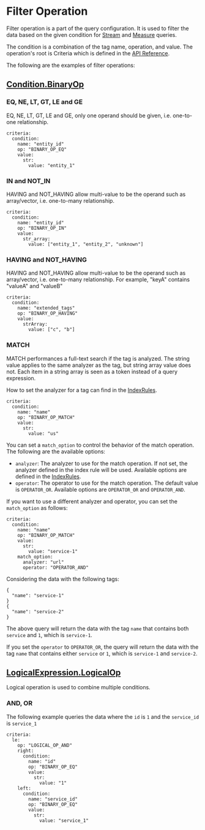 # Filter Operation

Filter operation is a part of the query configuration. It is used to filter the data based on the given condition for [Stream](stream.md) and [Measure](measure.md) queries.

The condition is a combination of the tag name, operation, and value. 
The operation's root is Criteria which is defined in the [API Reference](../../../api-reference.md#criteria).

The following are the examples of filter operations:

## [Condition.BinaryOp](../../../api-reference.md#conditionbinaryop)

### EQ, NE, LT, GT, LE and GE
EQ, NE, LT, GT, LE and GE, only one operand should be given, i.e. one-to-one relationship.

```shell
criteria:
  condition:
    name: "entity_id"
    op: "BINARY_OP_EQ"
    value:
      str:
        value: "entity_1"
```

### IN and NOT_IN
HAVING and NOT_HAVING allow multi-value to be the operand such as array/vector, i.e. one-to-many relationship.

```shell
criteria:
  condition:
    name: "entity_id"
    op: "BINARY_OP_IN"
    value:
      str_array:
        value: ["entity_1", "entity_2", "unknown"]
```

### HAVING and NOT_HAVING
HAVING and NOT_HAVING allow multi-value to be the operand such as array/vector, i.e. one-to-many relationship. For example, "keyA" contains "valueA" and "valueB"

```shell
criteria:
  condition:
    name: "extended_tags"
    op: "BINARY_OP_HAVING"
    value:
      strArray:
        value: ["c", "b"]
```

### MATCH
MATCH performances a full-text search if the tag is analyzed.
The string value applies to the same analyzer as the tag, but string array value does not.
Each item in a string array is seen as a token instead of a query expression.

How to set the analyzer for a tag can find in the [IndexRules](../schema/index-rule.md).

```shell
criteria:
  condition:
    name: "name"
    op: "BINARY_OP_MATCH"
    value:
      str:
        value: "us"
```

You can set a `match_option` to control the behavior of the match operation. The following are the available options:

- `analyzer`: The analyzer to use for the match operation. If not set, the analyzer defined in the index rule will be used. Available options are defined in the [IndexRules](../schema/index-rule.md).
- `operator`: The operator to use for the match operation. The default value is `OPERATOR_OR`. Available options are `OPERATOR_OR` and `OPERATOR_AND`.

If you want to use a different analyzer and operator, you can set the `match_option` as follows:

```shell
criteria:
  condition:
    name: "name"
    op: "BINARY_OP_MATCH"
    value:
      str:
        value: "service-1"
    match_option:
      analyzer: "url"
      operator: "OPERATOR_AND"
```

Considering the data with the following tags:

```shell
{
  "name": "service-1"
}
{
  "name": "service-2"
}
```

The above query will return the data with the tag `name` that contains both `service` and `1`, which is `service-1`.

If you set the `operator` to `OPERATOR_OR`, the query will return the data with the tag `name` that contains either `service` or `1`, which is `service-1` and `service-2`.

## [LogicalExpression.LogicalOp](../../../api-reference.md#logicalexpressionlogicalop)
Logical operation is used to combine multiple conditions.

### AND, OR
The following example queries the data where the `id` is `1` and the `service_id` is `service_1`

```shell
criteria:
  le:
    op: "LOGICAL_OP_AND"
    right:
      condition:
        name: "id"
        op: "BINARY_OP_EQ"
        value:
          str:
            value: "1"
    left:
      condition:
        name: "service_id"
        op: "BINARY_OP_EQ"
        value:
          str:
            value: "service_1"
```
